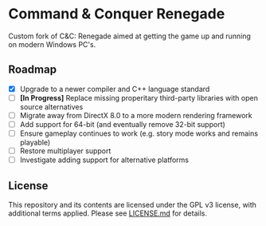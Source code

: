 
# Command & Conquer Renegade

Custom fork of C&C: Renegade aimed at getting the game up and running on modern Windows PC's.

## Roadmap

- [X] Upgrade to a newer compiler and C++ language standard
- [ ] **[In Progress]** Replace missing properitary third-party libraries with open source alternatives
- [ ] Migrate away from DirectX 8.0 to a more modern rendering framework
- [ ] Add support for 64-bit (and eventually remove 32-bit support)
- [ ] Ensure gameplay continues to work (e.g. story mode works and remains playable)
- [ ] Restore multiplayer support
- [ ] Investigate adding support for alternative platforms

## License

This repository and its contents are licensed under the GPL v3 license, with additional terms applied. Please see [LICENSE.md](LICENSE.md) for details.
